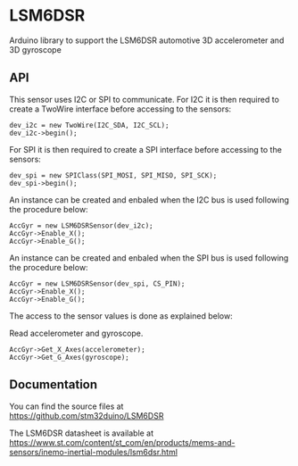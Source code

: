 # LSM6DSR
Arduino library to support the LSM6DSR automotive 3D accelerometer and 3D gyroscope

## API

This sensor uses I2C or SPI to communicate.
For I2C it is then required to create a TwoWire interface before accessing to the sensors:  

    dev_i2c = new TwoWire(I2C_SDA, I2C_SCL);  
    dev_i2c->begin();

For SPI it is then required to create a SPI interface before accessing to the sensors:  

    dev_spi = new SPIClass(SPI_MOSI, SPI_MISO, SPI_SCK);  
    dev_spi->begin();

An instance can be created and enbaled when the I2C bus is used following the procedure below:  

    AccGyr = new LSM6DSRSensor(dev_i2c);  
    AccGyr->Enable_X();  
    AccGyr->Enable_G();

An instance can be created and enbaled when the SPI bus is used following the procedure below:  

    AccGyr = new LSM6DSRSensor(dev_spi, CS_PIN);  
    AccGyr->Enable_X();  
    AccGyr->Enable_G();

The access to the sensor values is done as explained below:  

  Read accelerometer and gyroscope.

    AccGyr->Get_X_Axes(accelerometer);  
    AccGyr->Get_G_Axes(gyroscope);

## Documentation

You can find the source files at  
https://github.com/stm32duino/LSM6DSR

The LSM6DSR datasheet is available at  
https://www.st.com/content/st_com/en/products/mems-and-sensors/inemo-inertial-modules/lsm6dsr.html
